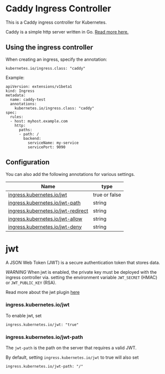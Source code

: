 # Caddy Ingress Controller

This is a Caddy ingress controller for Kubernetes.

Caddy is a simple http server written in Go. [Read more here.](https://github.com/mholt/caddy)

## Using the ingress controller

When creating an ingress, specify the annotation:

```
kubernetes.io/ingress.class: "caddy"
```

Example:

```
apiVersion: extensions/v1beta1
kind: Ingress
metadata:
  name: caddy-test
  annotations:
    kubernetes.io/ingress.class: "caddy"
spec:
  rules:
  - host: myhost.example.com
    http:
      paths:
      - path: /
        backend:
          serviceName: my-service
          servicePort: 9090
```

## Configuration

You can also add the following annotations for various settings.

| Name | type |
|------|------|
| [ingress.kubernetes.io/jwt](#jwt) | true or false |
| [ingress.kubernetes.io/jwt-path](#jwt) | string |
| [ingress.kubernetes.io/jwt-redirect](#jwt) | string |
| [ingress.kubernetes.io/jwt-allow](#jwt) | string |
| [ingress.kubernetes.io/jwt-deny](#jwt) | string |

# jwt

A JSON Web Token (JWT) is a secure authentication token that stores data.

*WARNING* When jwt is enabled, the private key must be deployed with the ingress controller via. setting the environment variable `JWT_SECRET` (HMAC) or `JWT_PUBLIC_KEY` (RSA).

Read more about the jwt plugin [here](https://github.com/BTBurke/caddy-jwt)

### ingress.kubernetes.io/jwt

To enable jwt, set

```
ingress.kubernetes.io/jwt: "true"
```

### ingress.kubernetes.io/jwt-path

The `jwt-path` is the path on the server that requires a valid JWT.

By default, setting `ingress.kubernetes.io/jwt` to true will also set 

```
ingress.kubernetes.io/jwt-path: "/"
```
